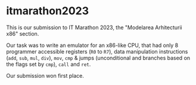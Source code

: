 # itmarathon2023

This is our submission to IT Marathon 2023, the "Modelarea Arhitecturii x86" section.

Our task was to write an emulator for an x86-like CPU, that had only 8 programmer
accessible registers (`R0` to `R7`), data manipulation instructions (`add`,
`sub`, `mul`, `div`), `mov`, `cmp` & jumps (unconditional and branches based
on the flags set by `cmp`), `call` and `ret`.

Our submission won first place.

